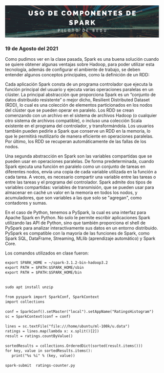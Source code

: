 <p align="center">
  <img src="fondo.png" />
</p>

### 19 de Agosto del 2021
Como pudimos ver en la clase pasada, Spark es una buena solución cuando se quiere obtener algunas ventajas sobre Hadoop, para poder utilizar esta tecnología, además de configurar el ambiente de trabajo, se deben entender algunos conceptos principales, como la definición de un RDD:

Cada aplicación Spark consta de un programa controlador que ejecuta la función principal del usuario y ejecuta varias operaciones paralelas en un clúster. La principal abstracción que proporciona Spark es un “conjunto de datos distribuido resistente” o mejor dicho, Resilient Distributed Dataset (RDD), lo cual es una colección de elementos particionados en los nodos del clúster que se pueden operar en paralelo. Los RDD se crean comenzando con un archivo en el sistema de archivos Hadoop (o cualquier otro sistema de archivos compatible), o incluso una colección Scala existente en el programa del controlador, y transformándola. Los usuarios también pueden pedirle a Spark que conserve un RDD en la memoria, lo que le permitirá reutilizarlo de manera eficiente en operaciones paralelas. Por último, los RDD se recuperan automáticamente de las fallas de los nodos.

Una segunda abstracción en Spark son las variables compartidas que se pueden usar en operaciones paralelas. De forma predeterminada, cuando Spark ejecuta una función en paralelo como un conjunto de tareas en diferentes nodos, envía una copia de cada variable utilizada en la función a cada tarea. A veces, es necesario compartir una variable entre las tareas o entre las tareas y el programa del controlador. Spark admite dos tipos de variables compartidas: variables de transmisión, que se pueden usar para almacenar en caché un valor en la memoria en todos los nodos, y acumuladores, que son variables a las que solo se "agregan", como contadores y sumas.

En el caso de Python, tenemos a PySpark, la cual es una interfaz para Apache Spark en Python. No solo le permite escribir aplicaciones Spark utilizando las API de Python, sino que también proporciona el shell de PySpark para analizar interactivamente sus datos en un entorno distribuido. PySpark es compatible con la mayoría de las funciones de Spark, como Spark SQL, DataFrame, Streaming, MLlib (aprendizaje automático) y Spark Core.

Los comandos utilizados en clase fueron:
 ```
export SPARK_HOME = ~/spark-3.1.2-bin-hadoop3.2
export PATH = $PATH:$SPARK_HOME/sbin
export PATH = $PATH:$SPARK_HOME/bin


sudo apt install unzip

from pyspark import SparkConf, SparkContext
import collections

conf = SparkConf().setMaster("local").setAppName("RatingsHistogram")
sc = SparkContext(conf = conf)

lines = sc.textFile("file:///home/ubuntu/ml-100k/u.data")
ratings = lines.map(lambda x: x.split()[2])
result = ratings.countByValue()

sortedResults = collections.OrderedDict(sorted(result.items()))
for key, value in sortedResults.items():
    print("%s %i" % (key, value))

spark-submit  ratings-counter.py
  ```